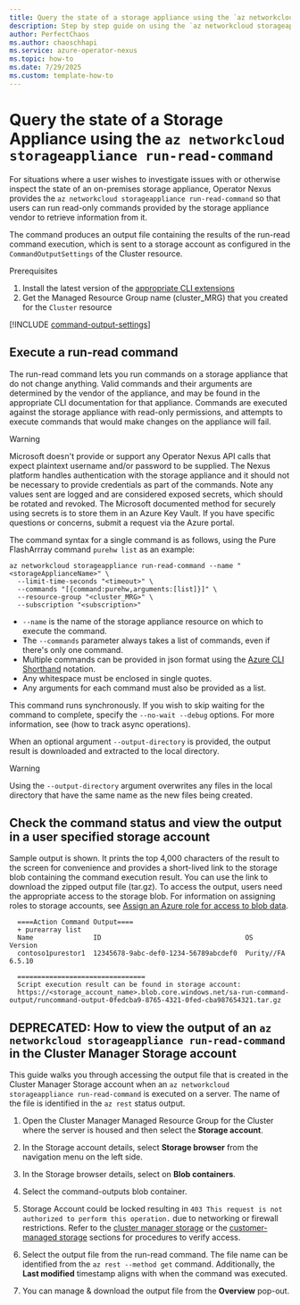 ```yaml
---
title: Query the state of a storage appliance using the `az networkcloud storageappliance run-read-command` for Operator Nexus
description: Step by step guide on using the `az networkcloud storageappliance run-read-command` to run diagnostic commands on a storage appliance.
author: PerfectChaos
ms.author: chaoschhapi
ms.service: azure-operator-nexus
ms.topic: how-to
ms.date: 7/29/2025
ms.custom: template-how-to
---
```


# Query the state of a Storage Appliance using the `az networkcloud storageappliance run-read-command`

For situations where a user wishes to investigate issues with or otherwise inspect the state of an on-premises storage appliance, Operator Nexus provides the `az networkcloud storageappliance run-read-command` so that users can run read-only commands provided by the storage appliance vendor to retrieve information from it.

The command produces an output file containing the results of the run-read command execution, which is sent to a storage account as configured in the `CommandOutputSettings` of the Cluster resource.

Prerequisites
1. Install the latest version of the
   [appropriate CLI extensions](./howto-install-cli-extensions.md)
1. Get the Managed Resource Group name (cluster_MRG) that you created for the `Cluster` resource

[!INCLUDE [command-output-settings](./includes/run-commands/command-output-settings.md)]

## Execute a run-read command

The run-read command lets you run commands on a storage appliance that do not change anything. Valid commands and their arguments are determined by the vendor of the appliance, and may be found in the appropriate CLI documentation for that appliance. Commands are executed against the storage appliance with read-only permissions, and attempts to execute commands that would make changes on the appliance will fail.

> [!WARNING]
> Microsoft doesn't provide or support any Operator Nexus API calls that expect plaintext username and/or password to be supplied. The Nexus platform handles authentication with the storage appliance and it should not be necessary to provide credentials as part of the commands. Note any values sent are logged and are considered exposed secrets, which should be rotated and revoked. The Microsoft documented method for securely using secrets is to store them in an Azure Key Vault. If you have specific questions or concerns, submit a request via the Azure portal.

The command syntax for a single command is as follows, using the Pure FlashArrray command `purehw list` as an example:

```azurecli
az networkcloud storageappliance run-read-command --name "<storageApplianceName>" \
  --limit-time-seconds "<timeout>" \
  --commands "[{command:purehw,arguments:[list]}]" \
  --resource-group "<cluster_MRG>" \
  --subscription "<subscription>"
```

- `--name` is the name of the storage appliance resource on which to execute the command.
- The `--commands` parameter always takes a list of commands, even if there's only one command.
- Multiple commands can be provided in json format using the [Azure CLI Shorthand](https://aka.ms/cli-shorthand) notation.
- Any whitespace must be enclosed in single quotes.
- Any arguments for each command must also be provided as a list.

This command runs synchronously. If you wish to skip waiting for the command to complete, specify the `--no-wait --debug` options. For more information, see (how to track async operations).

When an optional argument `--output-directory` is provided, the output result is downloaded and extracted to the local directory. 

> [!WARNING]
> Using the `--output-directory` argument overwrites any files in the local directory that have the same name as the new files being created.

## Check the command status and view the output in a user specified storage account

Sample output is shown. It prints the top 4,000 characters of the result to the screen for convenience and provides a short-lived link to the storage blob containing the command execution result. You can use the link to download the zipped output file (tar.gz). To access the output, users need the appropriate access to the storage blob. For information on assigning roles to storage accounts, see [Assign an Azure role for access to blob data](/azure/storage/blobs/assign-azure-role-data-access?tabs=portal).

```output
  ====Action Command Output====
  + purearray list
  Name               ID                                    OS          Version
  contoso1purestor1  12345678-9abc-def0-1234-56789abcdef0  Purity//FA  6.5.10
  
  ================================
  Script execution result can be found in storage account:
  https://<storage_account_name>.blob.core.windows.net/sa-run-command-output/runcommand-output-0fedcba9-8765-4321-0fed-cba987654321.tar.gz
```

## DEPRECATED: How to view the output of an `az networkcloud storageappliance run-read-command` in the Cluster Manager Storage account

This guide walks you through accessing the output file that is created in the Cluster Manager Storage account when an `az networkcloud storageappliance run-read-command` is executed on a server. The name of the file is identified in the `az rest` status output.

1. Open the Cluster Manager Managed Resource Group for the Cluster where the server is housed and then select the **Storage account**.

1. In the Storage account details, select **Storage browser** from the navigation menu on the left side.

1. In the Storage browser details, select on **Blob containers**.

1. Select the command-outputs blob container.

1. Storage Account could be locked resulting in `403 This request is not authorized to perform this operation.` due to networking or firewall restrictions. Refer to the [cluster manager storage](#deprecated-method-verify-access-to-the-cluster-manager-storage-account) or the [customer-managed storage](#send-command-output-to-a-user-specified-storage-account) sections for procedures to verify access.

1. Select the output file from the run-read command. The file name can be identified from the `az rest --method get` command. Additionally, the **Last modified** timestamp aligns with when the command was executed.

1. You can manage & download the output file from the **Overview** pop-out.
